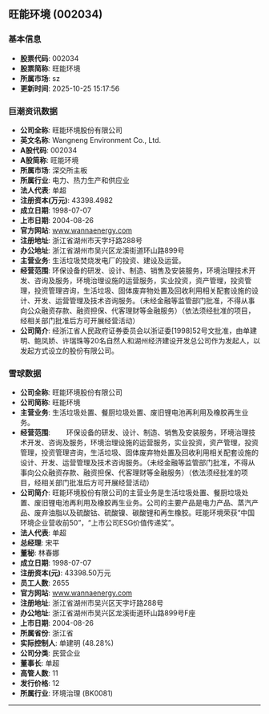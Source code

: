 ## 旺能环境 (002034)

### 基本信息

- **股票代码**: 002034
- **股票简称**: 旺能环境
- **所属市场**: sz
- **更新时间**: 2025-10-25 15:17:56

### 巨潮资讯数据

- **公司全称**: 旺能环境股份有限公司
- **英文名称**: Wangneng Environment Co., Ltd.
- **A股代码**: 002034
- **A股简称**: 旺能环境
- **所属市场**: 深交所主板
- **所属行业**: 电力、热力生产和供应业
- **法人代表**: 单超
- **注册资本(万元)**: 43398.4982
- **成立日期**: 1998-07-07
- **上市日期**: 2004-08-26
- **官方网站**: www.wannaenergy.com
- **注册地址**: 浙江省湖州市天字圩路288号
- **办公地址**: 浙江省湖州市吴兴区龙溪街道环山路899号
- **主营业务**: 生活垃圾焚烧发电厂的投资、建设及运营。
- **经营范围**: 环保设备的研发、设计、制造、销售及安装服务，环境治理技术开发、咨询及服务，环境治理设施的运营服务，实业投资，资产管理，投资管理，投资管理咨询，生活垃圾、固体废弃物处置及回收利用相关配套设施的设计、开发、运营管理及技术咨询服务。（未经金融等监管部门批准，不得从事向公众融资存款、融资担保、代客理财等金融服务）（依法须经批准的项目，经相关部门批准后方可开展经营活动）
- **公司简介**: 经浙江省人民政府证券委员会以浙证委[1998]52号文批准，由单建明、鲍凤娇、许瑞珠等20名自然人和湖州经济建设开发总公司作为发起人，以发起方式设立的股份有限公司。

### 雪球数据

- **公司全称**: 旺能环境股份有限公司
- **公司简称**: 旺能环境
- **主营业务**: 生活垃圾处置、餐厨垃圾处置、废旧锂电池再利用及橡胶再生业务。
- **经营范围**: 　　环保设备的研发、设计、制造、销售及安装服务，环境治理技术开发、咨询及服务，环境治理设施的运营服务，实业投资，资产管理，投资管理，投资管理咨询，生活垃圾、固体废弃物处置及回收利用相关配套设施的设计、开发、运营管理及技术咨询服务。（未经金融等监管部门批准，不得从事向公众融资存款、融资担保、代客理财等金融服务）（依法须经批准的项目，经相关部门批准后方可开展经营活动）
- **公司简介**: 旺能环境股份有限公司的主营业务是生活垃圾处置、餐厨垃圾处置、废旧锂电池再利用及橡胶再生业务。公司的主要产品是电力产品、蒸汽产品、废弃油脂以及硫酸钴、硫酸镍、碳酸锂和再生橡胶。旺能环境荣获“中国环境企业营收前50”，“上市公司ESG价值传递奖”。
- **法人代表**: 单超
- **总经理**: 宋平
- **董秘**: 林春娜
- **成立日期**: 1998-07-07
- **注册资本(元)**: 43398.50万元
- **员工人数**: 2655
- **官方网站**: www.wannaenergy.com
- **注册地址**: 浙江省湖州市吴兴区天字圩路288号
- **办公地址**: 浙江省湖州市吴兴区龙溪街道环山路899号F座
- **上市日期**: 2004-08-26
- **所属省份**: 浙江省
- **实际控制人**: 单建明 (48.28%)
- **公司分类**: 民营企业
- **董事长**: 单超
- **高管人数**: 11
- **发行价格**: 12
- **所属行业**: 环境治理 (BK0081)

---